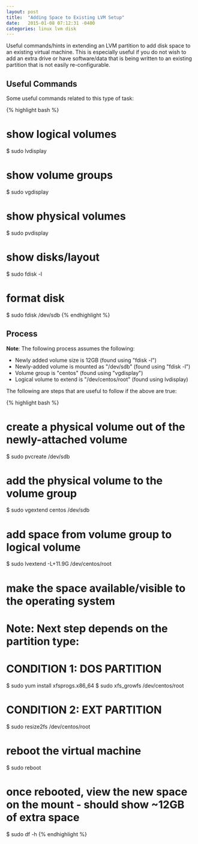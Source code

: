 ```yaml
---
layout: post
title:  "Adding Space to Existing LVM Setup"
date:   2015-01-08 07:12:31 -0400
categories: linux lvm disk
---
```

Useful commands/hints in extending an LVM partition to add disk space to an existing
virtual machine. This is especially useful if you do not wish to add an extra drive
or have software/data that is being written to an existing partition that is not easily
re-configurable.

## Useful Commands

Some useful commands related to this type of task:

{% highlight bash %}
# show logical volumes
$ sudo lvdisplay

# show volume groups
$ sudo vgdisplay

# show physical volumes
$ sudo pvdisplay

# show disks/layout
$ sudo fdisk -l

# format disk
$ sudo fdisk /dev/sdb
{% endhighlight %}

## Process

**Note**: The following process assumes the following:

* Newly added volume size is 12GB (found using "fdisk -l")
* Newly-added volume is mounted as "/dev/sdb" (found using "fdisk -l")
* Volume group is "centos" (found using "vgdisplay")
* Logical volume to extend is "/dev/centos/root" (found using lvdisplay)

The following are steps that are useful to follow if the above are true:

{% highlight bash %}
# create a physical volume out of the newly-attached volume
$ sudo pvcreate /dev/sdb

# add the physical volume to the volume group
$ sudo vgextend centos /dev/sdb

# add space from volume group to logical volume
$ sudo lvextend -L+11.9G /dev/centos/root

# make the space available/visible to the operating system
# Note: Next step depends on the partition type:
# CONDITION 1: DOS PARTITION
$ sudo yum install xfsprogs.x86_64
$ sudo xfs_growfs /dev/centos/root

# CONDITION 2: EXT PARTITION
$ sudo resize2fs /dev/centos/root
###

# reboot the virtual machine
$ sudo reboot

# once rebooted, view the new space on the mount - should show ~12GB of extra space
$ sudo df -h
{% endhighlight %}
